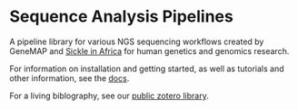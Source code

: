 Sequence Analysis Pipelines
===========================

A pipeline library for various NGS sequencing workflows created by GeneMAP and [Sickle in Africa](https://www.sickleinafrica.org/) for human genetics and genomics research.

For information on installation and getting started, as well as tutorials and other information, see the [docs](docs-site/docs/index.md).

For a living biblography, see our [public zotero library](https://www.zotero.org/groups/2549554/sia.sequence-analysis-pipelines/library).